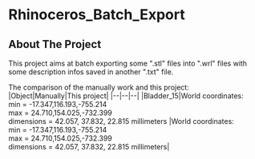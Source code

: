 # Rhinoceros_Batch_Export
## About The Project
This project aims at batch exporting some ".stl" files into ".wrl" files with some description infos saved in another ".txt" file. 

The comparison of the manually work and this project: 
|Object|Manually|This project|
|--|--|--|
|Bladder_15|World coordinates:<br>min = -17.347,116.193,-755.214<br>max = 24.710,154.025,-732.399<br>dimensions = 42.057, 37.832, 22.815 millimeters
|World coordinates:<br>min = -17.347,116.193,-755.214<br>max = 24.710,154.025,-732.399<br>dimensions = 42.057, 37.832, 22.815 millimeters|
